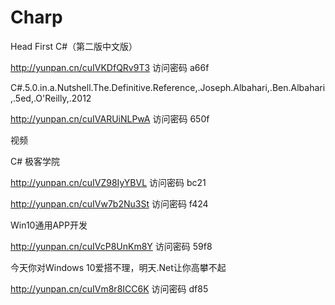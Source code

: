 # Charp

Head First C#（第二版中文版）

http://yunpan.cn/cuIVKDfQRv9T3 访问密码 a66f

C#.5.0.in.a.Nutshell.The.Definitive.Reference,.Joseph.Albahari,.Ben.Albahari,.5ed,.O'Reilly,.2012 

http://yunpan.cn/cuIVARUiNLPwA 访问密码 650f

视频

C# 极客学院

http://yunpan.cn/cuIVZ98IyYBVL 访问密码 bc21

http://yunpan.cn/cuIVw7b2Nu3St 访问密码 f424

Win10通用APP开发

http://yunpan.cn/cuIVcP8UnKm8Y 访问密码 59f8

今天你对Windows 10爱搭不理，明天.Net让你高攀不起

http://yunpan.cn/cuIVm8r8ICC6K 访问密码 df85



